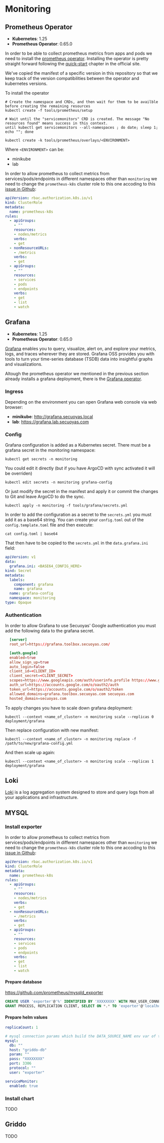 # Monitoring

## Prometheus Operator

- **Kubernetes**: 1.25
- **Prometheus Operator**: 0.65.0

In order to be able to collect prometheus metrics from apps and pods we need to install the [prometheus operator](https://prometheus-operator.dev/). Installing the operator is pretty straight forward following the [quick-start](https://prometheus-operator.dev/docs/prologue/quick-start/) chapter in the official site.


We've copied the manifest of a specific version in this repository so that we keep track of the version compatibilities
between the operator and kubernetes versions. 

To install the operator 

```
# Create the namespace and CRDs, and then wait for them to be availble before creating the remaining resources
kubectl create -f tools/prometheus/setup

# Wait until the "servicemonitors" CRD is created. The message "No resources found" means success in this context.
until kubectl get servicemonitors --all-namespaces ; do date; sleep 1; echo ""; done

kubectl create -k tools/prometheus/overlays/<ENVIRONMENT>
```

Where `<ENVIRONMENT>` can be:

- minikube
- lab

In order to allow prometheus to collect metrics from services/pods/endpoints in different namespaces
other than `monitoring` we need to change the `prometheus-k8s` cluster role to this one accoding to
this [issue in Github](https://github.com/prometheus-operator/kube-prometheus/issues/483):

```yaml
apiVersion: rbac.authorization.k8s.io/v1
kind: ClusterRole
metadata:
  name: prometheus-k8s
rules:
  - apiGroups:
    - ""
    resources:
    - nodes/metrics
    verbs:
    - get
  - nonResourceURLs:
    - /metrics
    verbs:
    - get
  - apiGroups:
    - ""
    resources:
    - services
    - pods
    - endpoints
    verbs:
    - get
    - list
    - watch
```

## Grafana

- **Kubernetes**: 1.25
- **Prometheus Operator**: 0.65.0

[Grafana](https://grafana.com/docs/grafana/latest/) enables you to query, visualize, alert on, and explore your metrics, logs, and traces wherever they are stored.
Grafana OSS provides you with tools to turn your time-series database (TSDB) data into insightful graphs and visualizations.

Altough the prometheus operator we mentioned in the previous section already installs a grafana deployment, there is the [Grafana operator](https://grafana-operator.github.io/grafana-operator/docs/installation/helm/).

### Ingress

Depending on the environment you can open Grafana web console via web browser:

- **minikube**: http://grafana.secuoyas.local
- **lab**: https://grafana.lab.secuoyas.com

### Config

Grafana configuration is added as a Kubernetes secret. There must be a grafana secret in the
monitoring namespace:

```
kubectl get secrets -n monitoring
```

You could edit it directly (but if you have ArgoCD with sync activated it will be overriden)

```
kubectl edit secrets -n monitoring grafana-config
```

Or just modify the secret in the manifest and apply it or commit the changes to Git and leave
ArgoCD to do the sync.

```
kubectl apply -n monitoring -f tools/grafana/secrets.yml
```

In order to add the configuration as a secret to the `secrets.yml` you must add it as a base64
string. You can create your `config.toml` out of the `config.template.toml` file and then 
execute:

```
cat config.toml | base64
```

That then have to be copied to the `secrets.yml` in the `data.grafana.ini` field:

```yaml
apiVersion: v1
data:
  grafana.ini: <BASE64_CONFIG_HERE>
kind: Secret
metadata:
  labels:
    component: grafana
    name: grafana
  name: grafana-config
  namespace: monitoring
type: Opaque
```

### Authentication

In order to allow Grafana to use Secuoyas' Google authentication you must add the following data to
the grafana secret.

```toml
  [server]
  root_url=https://grafana.toolbox.secuoyas.com/

  [auth.google]
  enabled=true
  allow_sign_up=true
  auto_login=false
  client_id=<CLIENT_ID>
  client_secret=<CLIENT_SECRET>
  scopes=https://www.googleapis.com/auth/userinfo.profile https://www.googleapis.com/auth/userinfo.email
  auth_url=https://accounts.google.com/o/oauth2/auth
  token_url=https://accounts.google.com/o/oauth2/token
  allowed_domains=grafana.toolbox.secuoyas.com secuoyas.com
  hosted_domain=secuoyas.com
```

To apply changes you have to scale down grafana deployment:

```
kubectl --context <name_of_cluster> -n monitoring scale --replicas 0 deployment/grafana
```

Then replace configuration with new manifest:

```
kubectl --context <name_of_cluster> -n monitoring replace -f /path/to/new/grafana-config.yml
```

And then scale up again:

```
kubectl --context <name_of_cluster> -n monitoring scale --replicas 1 deployment/grafana
```

## Loki

[Loki](https://grafana.com/oss/loki/) is a log aggregation system designed to store and query logs from all your applications and infrastructure.

## MYSQL

### Install exporter

In order to allow prometheus to collect metrics from services/pods/endpoints in different namespaces
other than `monitoring` we need to change the `prometheus-k8s` cluster role to this one accoding to
this [issue in Github](https://github.com/prometheus-operator/kube-prometheus/issues/483):

```yaml
apiVersion: rbac.authorization.k8s.io/v1
kind: ClusterRole
metadata:
  name: prometheus-k8s
rules:
  - apiGroups:
    - ""
    resources:
    - nodes/metrics
    verbs:
    - get
  - nonResourceURLs:
    - /metrics
    verbs:
    - get
  - apiGroups:
    - ""
    resources:
    - services
    - pods
    - endpoints
    verbs:
    - get
    - list
    - watch
```

#### Prepare database

https://github.com/prometheus/mysqld_exporter

```sql
CREATE USER 'exporter'@'%' IDENTIFIED BY 'XXXXXXXX' WITH MAX_USER_CONNECTIONS 3;
GRANT PROCESS, REPLICATION CLIENT, SELECT ON *.* TO 'exporter'@'localhost';
```

#### Prepare helm values

```yaml
replicaCount: 1

# mysql connection params which build the DATA_SOURCE_NAME env var of the docker container
mysql:
  db: ""
  host: "griddo-db"
  param: ""
  pass: "XXXXXXXX"
  port: 3306
  protocol: ""
  user: "exporter"

serviceMonitor:
  enabled: true
```

### Install chart

TODO

## Griddo

TODO
